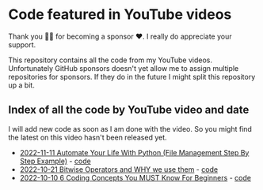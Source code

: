 # Code featured in YouTube videos
Thank you 🙏🏻 for becoming a sponsor ❤️. I really do appreciate your support.

This repository contains all the code from my YouTube videos. Unfortunately GitHub sponsors doesn't yet allow me to assign multiple repositories for sponsors. If they do in the future I might split this repository up a bit.

## Index of all the code by YouTube video and date
I will add new code as soon as I am done with the video. So you might find the latest on this video hasn't been released yet.

- [2022-11-11 Automate Your Life With Python (File Management Step By Step Example)](https://youtu.be/1dgnl7oCVTY) - [code](2022-11-11-Automate-Your-Life-With-Python/move-photos.py)
- [2022-10-21 Bitwise Operators and WHY we use them](https://youtu.be/igIjGxF2J-w) - [code](2022-10-21-Bitwise-Operators-and-WHY-we-use-them)
- [2022-10-10 6 Coding Concepts You MUST Know For Beginners](https://youtu.be/pKFcVs2HibA) - [code](2022-10-10-6-Coding-Concepts-You-MUST-Know-For-Beginners)
